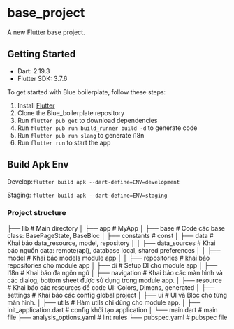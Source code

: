 # base_project

A new Flutter base project.

## Getting Started

- Dart: 2.19.3
- Flutter SDK: 3.7.6

To get started with Blue boilerplate, follow these steps:

1. Install [Flutter](https://flutter.dev)
2. Clone the Blue_boilerplate repository
3. Run `flutter pub get` to download dependencies
4. Run `flutter pub run build_runner build -d` to generate code
5. Run `flutter pub run slang` to generate i18n
6. Run `flutter run` to start the app

## Build Apk Env

Develop:`flutter build apk --dart-define=ENV=development`

Staging: `flutter build apk --dart-define=ENV=staging`

### Project structure

├── lib # Main directory
│   ├── app # MyApp
│   ├── base # Code các base class: BasePageState, BaseBloc
│   ├── constants # const
│   ├── data # Khai báo data_resource, model, repository
│   │   ├── data_sources # Khai báo nguồn data: remote(api), database local, shared preferences
│   │   ├── model # Khai báo models module app
│   │   ├── repositories # khai bảo repositories cho module app
│   ├── di #  Setup DI cho module app
│   ├── i18n # Khai báo đa ngôn ngữ
│   ├── navigation # Khai báo các màn hình và các dialog, bottom sheet được sử dụng trong module app.
│   ├── resource # Khai báo các resources để code UI: Colors, Dimens, generated
│   ├── settings # Khai báo các config global project
│   ├── ui #  UI và Bloc cho từng màn hình.
│   ├── utils # Hàm utils chỉ dùng cho module app.
│   ├── init_application.dart # config khởi tạo application
│   └── main.dart # main file
├── analysis_options.yaml # lint rules
└── pubspec.yaml # pubspec file